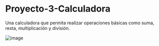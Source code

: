 # Proyecto-3-Calculadora

Una calculadora que permita realizar operaciones básicas como
suma, resta, multiplicación y división.

![image](https://github.com/drewbydiego/Proyecto-3-Calculadora/assets/76753050/03952ebb-6a6b-4284-b44c-aeca7f642bf2)
